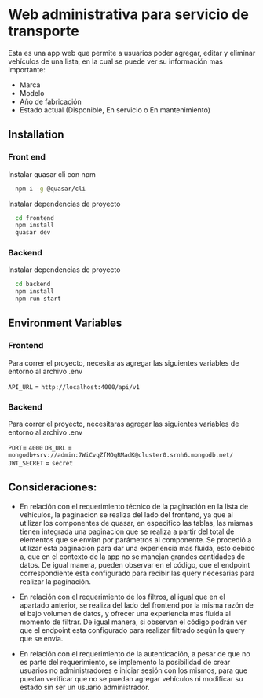 # Web administrativa para servicio de transporte

Esta es una app web que permite a usuarios poder agregar, editar y eliminar vehículos de una lista, en la cual se puede ver su información mas importante:

- Marca
- Modelo
- Año de fabricación
- Estado actual (Disponible, En servicio o En mantenimiento)

## Installation

### Front end

Instalar quasar cli con npm

```bash
  npm i -g @quasar/cli
```

Instalar dependencias de proyecto

```bash
  cd frontend
  npm install
  quasar dev
```

### Backend

Instalar dependencias de proyecto

```bash
  cd backend
  npm install
  npm run start
```

## Environment Variables

### Frontend

Para correr el proyecto, necesitaras agregar las siguientes variables de entorno al archivo .env

`API_URL` = `http://localhost:4000/api/v1`

### Backend

Para correr el proyecto, necesitaras agregar las siguientes variables de entorno al archivo .env

`PORT`= `4000`
`DB_URL` = `mongodb+srv://admin:7WiCvqZfMOqRMadK@cluster0.srnh6.mongodb.net/`
`JWT_SECRET` = `secret`

## Consideraciones:

- En relación con el requerimiento técnico de la paginación en la lista de vehículos, la paginacion se realiza del lado del frontend, ya que al utilizar los componentes de quasar, en especifico las tablas, las mismas tienen integrada una paginacion que se realiza a partir del total de elementos que se envían por parámetros al componente. Se procedió a utilizar esta paginación para dar una experiencia mas fluida, esto debido a, que en el contexto de la app no se manejan grandes cantidades de datos. De igual manera, pueden observar en el código, que el endpoint correspondiente esta configurado para recibir las query necesarias para realizar la paginación.

- En relación con el requerimiento de los filtros, al igual que en el apartado anterior, se realiza del lado del frontend por la misma razón de el bajo volumen de datos, y ofrecer una experiencia mas fluida al momento de filtrar. De igual manera, si observan el código podrán ver que el endpoint esta configurado para realizar filtrado según la query que se envía.

- En relación con el requerimiento de la autenticación, a pesar de que no es parte del requerimiento, se implemento la posibilidad de crear usuarios no administradores e iniciar sesión con los mismos, para que puedan verificar que no se puedan agregar vehículos ni modificar su estado sin ser un usuario administrador.
